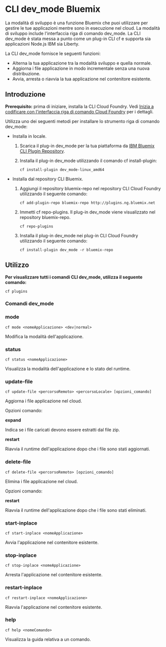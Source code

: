 # CLI dev_mode Bluemix
La modalità di sviluppo è una funzione Bluemix che puoi utilizzare per gestire le tue applicazioni mentre sono in esecuzione nel cloud. La modalità di sviluppo include l'interfaccia riga di comando dev_mode. La CLI dev_mode è stata messa a punto come un plug-in CLI cf e supporta sia applicazioni Node.js IBM sia Liberty.

La CLI dev_mode fornisce le seguenti funzioni:
- Alterna la tua applicazione tra la modalità sviluppo e quella normale.
- Aggiorna i file applicazione in modo incrementale senza una nuova distribuzione.
- Avvia, arresta o riavvia la tua applicazione nel contenitore esistente.

## Introduzione
**Prerequisito:** prima di iniziare, installa la CLI Cloud Foundry. Vedi [Inizia a codificare con l'interfaccia riga di comando Cloud Foundry](https://github.com/cloudfoundry/cli) per i dettagli. 


Utilizza uno dei seguenti metodi per installare lo strumento riga di comando dev_mode:
- Installa in locale.
  1. Scarica il plug-in dev_mode per la tua piattaforma da [IBM Bluemix CLI Plugin Repository](http://plugins.ng.bluemix.net).
  2. Installa il plug-in dev_mode utilizzando il comando cf install-plugin:
  
        ```
        cf install-plugin dev_mode-linux_amd64
        ```

- Installa dal repository CLI Bluemix.
  1. Aggiungi il repository bluemix-repo nel repository CLI Cloud Foundry utilizzando il seguente comando:
  
        ```
        cf add-plugin-repo bluemix-repo http://plugins.ng.bluemix.net
        ```

  2. Immetti cf repo-plugins. Il plug-in dev_mode viene visualizzato nel repository bluemix-repo.
		
		```
        cf repo-plugins
        ```
  
  3. Installa il plug-in dev_mode nei plug-in CLI Cloud Foundry utilizzando il seguente comando:
  
        ```
        cf install-plugin dev_mode -r bluemix-repo
        ```

## Utilizzo
**Per visualizzare tutti i comandi CLI dev_mode, utilizza il seguente comando:**

```
cf plugins
```

### Comandi dev_mode

### mode

```
cf mode <nomeApplicazione> <dev|normal>
```

Modifica la modalità dell'applicazione.

### status

```
cf status <nomeApplicazione>
```

Visualizza la modalità dell'applicazione e lo stato del runtime.

### update-file

```
cf update-file <percorsoRemoto> <percorsoLocale> [opzioni_comando]
```

Aggiorna i file applicazione nel cloud.

Opzioni comando:

**expand**

Indica se i file caricati devono essere estratti dal file zip.

**restart**

Riavvia il runtime dell'applicazione dopo che i file sono stati aggiornati.
  
### delete-file

```
cf delete-file <percorsoRemoto> [opzioni_comando]
```

Elimina i file applicazione nel cloud.

Opzioni comando:

**restart**

Riavvia il runtime dell'applicazione dopo che i file sono stati eliminati.

### start-inplace

```
cf start-inplace <nomeApplicazione>
```

Avvia l'applicazione nel contenitore esistente.

### stop-inplace

```
cf stop-inplace <nomeApplicazione>
```

Arresta l'applicazione nel contenitore esistente.

### restart-inplace

```
cf restart-inplace <nomeApplicazione>
```

Riavvia l'applicazione nel contenitore esistente.



### help

```
cf help <nomeComando>
```
Visualizza la guida relativa a un comando.
